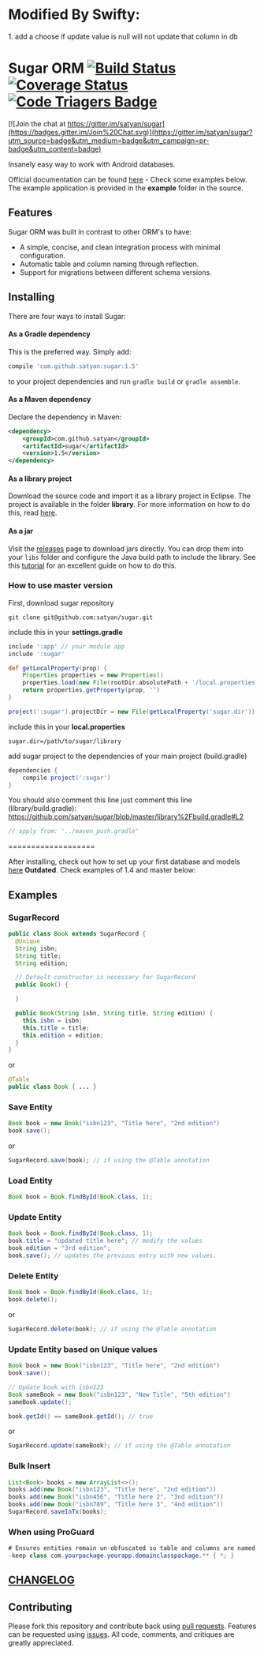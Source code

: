 <h1>Modified By Swifty:</h1>
<p>1. add a choose if update value is null will not update that column in db</p>


# Sugar ORM [![Build Status](https://travis-ci.org/satyan/sugar.svg?branch=master)](https://travis-ci.org/satyan/sugar) [![Coverage Status](https://coveralls.io/repos/satyan/sugar/badge.svg?branch=master)](https://coveralls.io/r/satyan/sugar?branch=master) [![Code Triagers Badge](http://www.codetriage.com/satyan/sugar/badges/users.svg)](http://www.codetriage.com/satyan/sugar)

[![Join the chat at https://gitter.im/satyan/sugar](https://badges.gitter.im/Join%20Chat.svg)](https://gitter.im/satyan/sugar?utm_source=badge&utm_medium=badge&utm_campaign=pr-badge&utm_content=badge)

Insanely easy way to work with Android databases.

Official documentation can be found [here](http://satyan.github.io/sugar) - Check some examples below. The example application is provided in the **example** folder in the source.

## Features

Sugar ORM was built in contrast to other ORM's to have:

- A simple, concise, and clean integration process with minimal configuration.
- Automatic table and column naming through reflection.
- Support for migrations between different schema versions.

## Installing

There are four ways to install Sugar:

#### As a Gradle dependency

This is the preferred way. Simply add:

```groovy
compile 'com.github.satyan:sugar:1.5'
```

to your project dependencies and run `gradle build` or `gradle assemble`.

#### As a Maven dependency

Declare the dependency in Maven:

```xml
<dependency>
    <groupId>com.github.satyan</groupId>
    <artifactId>sugar</artifactId>
    <version>1.5</version>
</dependency>
```

#### As a library project

Download the source code and import it as a library project in Eclipse. The project is available in the folder **library**. For more information on how to do this, read [here](http://developer.android.com/tools/projects/index.html#LibraryProjects).

#### As a jar

Visit the [releases](https://github.com/satyan/sugar/releases) page to download jars directly. You can drop them into your `libs` folder and configure the Java build path to include the library. See this [tutorial](http://www.vogella.com/tutorials/AndroidLibraryProjects/article.html) for an excellent guide on how to do this.


### How to use master version
First, download sugar repository
```
git clone git@github.com:satyan/sugar.git
```

include this in your **settings.gradle**
```gradle
include ':app' // your module app
include ':sugar'

def getLocalProperty(prop) {
	Properties properties = new Properties()
	properties.load(new File(rootDir.absolutePath + '/local.properties').newDataInputStream())
	return properties.getProperty(prop, '')
}

project(':sugar').projectDir = new File(getLocalProperty('sugar.dir'))

```

include this in your **local.properties**
```
sugar.dir=/path/to/sugar/library
```

add sugar project to the dependencies of your main project (build.gradle)
```gradle
dependencies {
    compile project(':sugar')
}
```

You should also comment this line just comment this line (library/build.gradle): https://github.com/satyan/sugar/blob/master/library%2Fbuild.gradle#L2

```gradle
// apply from: '../maven_push.gradle'
```
===================

After installing, check out how to set up your first database and models [here](http://satyan.github.io/sugar/getting-started.html) **Outdated**. Check examples of 1.4 and master below: 

## Examples
### SugarRecord
```java
public class Book extends SugarRecord {
  @Unique
  String isbn;
  String title;
  String edition;

  // Default constructor is necessary for SugarRecord
  public Book() {

  }

  public Book(String isbn, String title, String edition) {
    this.isbn = isbn;
    this.title = title;
    this.edition = edition;
  }
}
```
or
```java
@Table
public class Book { ... }
```

### Save Entity
```java
Book book = new Book("isbn123", "Title here", "2nd edition")
book.save();
```

or
```java
SugarRecord.save(book); // if using the @Table annotation 
```

### Load Entity
```java
Book book = Book.findById(Book.class, 1);
```

### Update Entity
```java
Book book = Book.findById(Book.class, 1);
book.title = "updated title here"; // modify the values
book.edition = "3rd edition";
book.save(); // updates the previous entry with new values.
```


### Delete Entity
```java
Book book = Book.findById(Book.class, 1);
book.delete();
```

or
```java
SugarRecord.delete(book); // if using the @Table annotation 
```

### Update Entity based on Unique values
```java
Book book = new Book("isbn123", "Title here", "2nd edition")
book.save();

// Update book with isbn123
Book sameBook = new Book("isbn123", "New Title", "5th edition")
sameBook.update();

book.getId() == sameBook.getId(); // true
```

or
```java
SugarRecord.update(sameBook); // if using the @Table annotation 
```

### Bulk Insert
```java
List<Book> books = new ArrayList<>();
books.add(new Book("isbn123", "Title here", "2nd edition"))
books.add(new Book("isbn456", "Title here 2", "3nd edition"))
books.add(new Book("isbn789", "Title here 3", "4nd edition"))
SugarRecord.saveInTx(books);
```

### When using ProGuard
```java
# Ensures entities remain un-obfuscated so table and columns are named correctly
-keep class com.yourpackage.yourapp.domainclasspackage.** { *; }
```

## [CHANGELOG](https://github.com/satyan/sugar/blob/master/CHANGELOG.md)

## Contributing

Please fork this repository and contribute back using [pull requests](https://github.com/satyan/sugar/pulls). Features can be requested using [issues](https://github.com/satyan/sugar/issues). All code, comments, and critiques are greatly appreciated.
